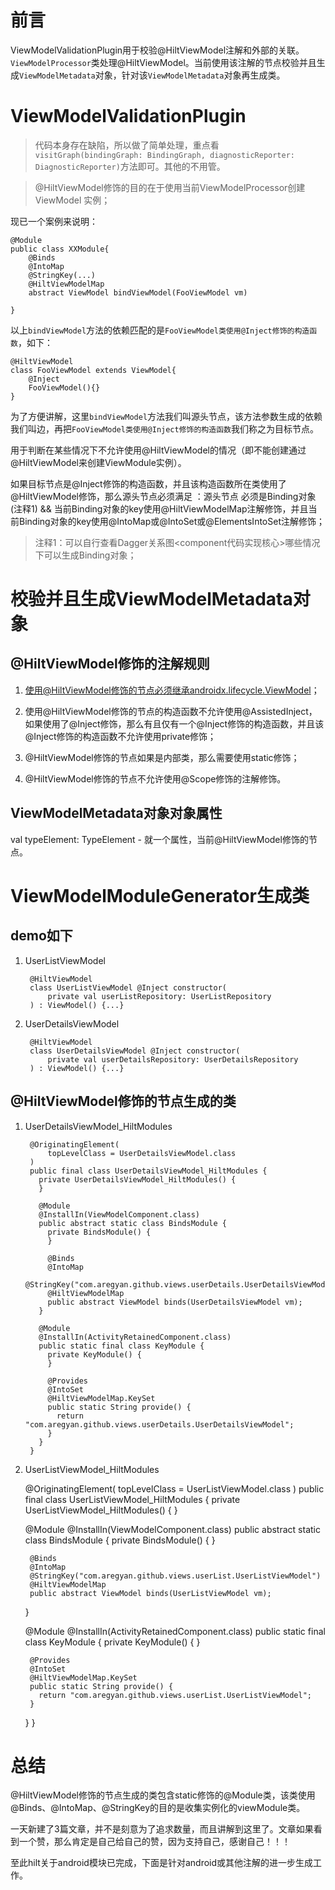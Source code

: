 # 前言 #

ViewModelValidationPlugin用于校验@HiltViewModel注解和外部的关联。`ViewModelProcessor`类处理@HiltViewModel。当前使用该注解的节点校验并且生成`ViewModelMetadata`对象，针对该`ViewModelMetadata`对象再生成类。

# ViewModelValidationPlugin #

> 代码本身存在缺陷，所以做了简单处理，重点看`visitGraph(bindingGraph: BindingGraph, diagnosticReporter: DiagnosticReporter)`方法即可。其他的不用管。

> @HiltViewModel修饰的目的在于使用当前ViewModelProcessor创建ViewModel 实例；

现已一个案例来说明：

	@Module
	public class XXModule{
		@Binds
	    @IntoMap
	    @StringKey(...)
	    @HiltViewModelMap
	    abstract ViewModel bindViewModel(FooViewModel vm)

	}

以上`bindViewModel`方法的依赖匹配的是`FooViewModel类使用@Inject修饰的构造函数`，如下：

	@HiltViewModel
	class FooViewModel extends ViewModel{
		@Inject
		FooViewModel(){}
	}

为了方便讲解，这里`bindViewModel`方法我们叫源头节点，该方法参数生成的依赖我们叫边，再把`FooViewModel类使用@Inject修饰的构造函数`我们称之为目标节点。


用于判断在某些情况下不允许使用@HiltViewModel的情况（即不能创建通过@HiltViewModel来创建ViewModule实例）。

如果目标节点是@Inject修饰的构造函数，并且该构造函数所在类使用了@HiltViewModel修饰，那么源头节点必须满足 ：源头节点 必须是Binding对象(注释1) && 当前Binding对象的key使用@HiltViewModelMap注解修饰，并且当前Binding对象的key使用@IntoMap或@IntoSet或@ElementsIntoSet注解修饰；

> 注释1：可以自行查看Dagger关系图<component代码实现核心>哪些情况下可以生成Binding对象；

# 校验并且生成ViewModelMetadata对象 #

## @HiltViewModel修饰的注解规则 ##

1. 使用@HiltViewModel修饰的节点必须继承androidx.lifecycle.ViewModel；

2. 使用@HiltViewModel修饰的节点的构造函数不允许使用@AssistedInject，如果使用了@Inject修饰，那么有且仅有一个@Inject修饰的构造函数，并且该@Inject修饰的构造函数不允许使用private修饰；

3. @HiltViewModel修饰的节点如果是内部类，那么需要使用static修饰；

4. @HiltViewModel修饰的节点不允许使用@Scope修饰的注解修饰。

## ViewModelMetadata对象对象属性 ##

val typeElement: TypeElement - 就一个属性，当前@HiltViewModel修饰的节点。

# ViewModelModuleGenerator生成类 #

## demo如下 ##

1. UserListViewModel

		@HiltViewModel
		class UserListViewModel @Inject constructor(
		    private val userListRepository: UserListRepository
		) : ViewModel() {...}

2. UserDetailsViewModel

		@HiltViewModel
		class UserDetailsViewModel @Inject constructor(
		    private val userDetailsRepository: UserDetailsRepository
		) : ViewModel() {...}

## @HiltViewModel修饰的节点生成的类 ##

1. UserDetailsViewModel_HiltModules

		@OriginatingElement(
		    topLevelClass = UserDetailsViewModel.class
		)
		public final class UserDetailsViewModel_HiltModules {
		  private UserDetailsViewModel_HiltModules() {
		  }
		
		  @Module
		  @InstallIn(ViewModelComponent.class)
		  public abstract static class BindsModule {
		    private BindsModule() {
		    }
		
		    @Binds
		    @IntoMap
		    @StringKey("com.aregyan.github.views.userDetails.UserDetailsViewModel")
		    @HiltViewModelMap
		    public abstract ViewModel binds(UserDetailsViewModel vm);
		  }
		
		  @Module
		  @InstallIn(ActivityRetainedComponent.class)
		  public static final class KeyModule {
		    private KeyModule() {
		    }
		
		    @Provides
		    @IntoSet
		    @HiltViewModelMap.KeySet
		    public static String provide() {
		      return "com.aregyan.github.views.userDetails.UserDetailsViewModel";
		    }
		  }
		}

2. UserListViewModel_HiltModules


	@OriginatingElement(
	    topLevelClass = UserListViewModel.class
	)
	public final class UserListViewModel_HiltModules {
	  private UserListViewModel_HiltModules() {
	  }
	
	  @Module
	  @InstallIn(ViewModelComponent.class)
	  public abstract static class BindsModule {
	    private BindsModule() {
	    }
	
	    @Binds
	    @IntoMap
	    @StringKey("com.aregyan.github.views.userList.UserListViewModel")
	    @HiltViewModelMap
	    public abstract ViewModel binds(UserListViewModel vm);
	  }
	
	  @Module
	  @InstallIn(ActivityRetainedComponent.class)
	  public static final class KeyModule {
	    private KeyModule() {
	    }
	
	    @Provides
	    @IntoSet
	    @HiltViewModelMap.KeySet
	    public static String provide() {
	      return "com.aregyan.github.views.userList.UserListViewModel";
	    }
	  }
	}

# 总结 #

@HiltViewModel修饰的节点生成的类包含static修饰的@Module类，该类使用@Binds、@IntoMap、@StringKey的目的是收集实例化的viewModule类。


一天新建了3篇文章，并不是刻意为了追求数量，而且讲解到这里了。文章如果看到一个赞，那么肯定是自己给自己的赞，因为支持自己，感谢自己！！！

至此hilt关于android模块已完成，下面是针对android或其他注解的进一步生成工作。